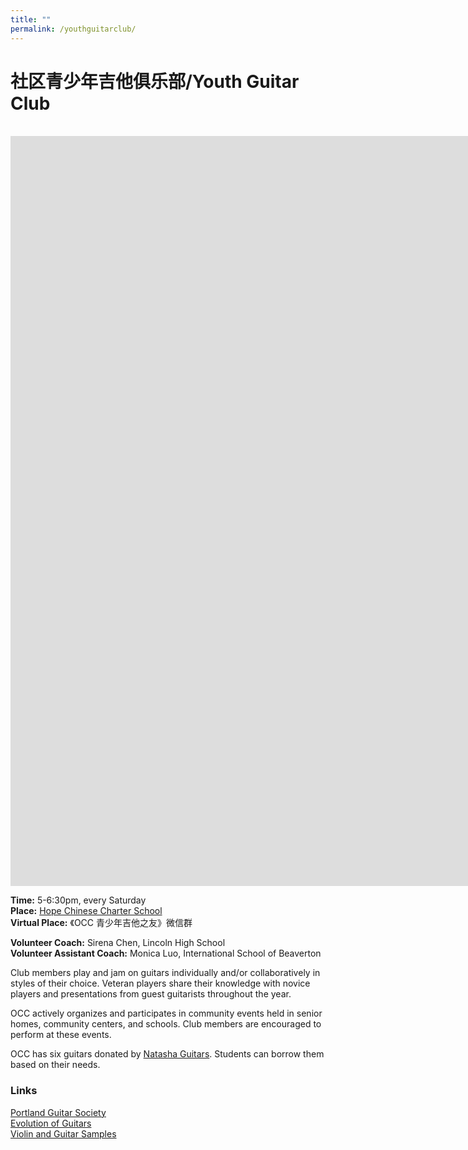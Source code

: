```yaml
---
title: ""
permalink: /youthguitarclub/
---
```


# 社区青少年吉他俱乐部/Youth Guitar Club  
<br>  

<iframe width="2135" height="1200" src="https://www.youtube.com/embed/UKCpIt3rYL0" title="OCC Youth Guitar Club Recruitment Video" frameborder="0" allow="accelerometer; autoplay; clipboard-write; encrypted-media; gyroscope; picture-in-picture; web-share" allowfullscreen></iframe>

<br>  

**Time:** 5-6:30pm, every Saturday   
**Place:** [Hope Chinese Charter School](https://hopeccs.org/)  
**Virtual Place:** 《OCC 青少年吉他之友》微信群  

**Volunteer Coach:** Sirena Chen, Lincoln High School  
**Volunteer Assistant Coach:** Monica Luo, International School of Beaverton  

Club members play and jam on guitars individually and/or collaboratively in styles of their choice. Veteran players share their knowledge with novice players and presentations from guest guitarists throughout the year.

OCC actively organizes and participates in community events held in senior homes, community centers, and schools. Club members are encouraged to perform at these events.

OCC has six guitars donated by [Natasha Guitars](https://natashaguitar.com/). Students can borrow them based on their needs.

### Links

[Portland Guitar Society](https://www.pdxguitarsociety.org/)  
[Evolution of Guitars](https://www.youtube.com/shorts/yAu6H2Veoe4?feature=share)  
[Violin and Guitar Samples](https://serenatastringsdfw.com/violin-and-guitar-samples/disney-violin-and-guitar-samples/)  
